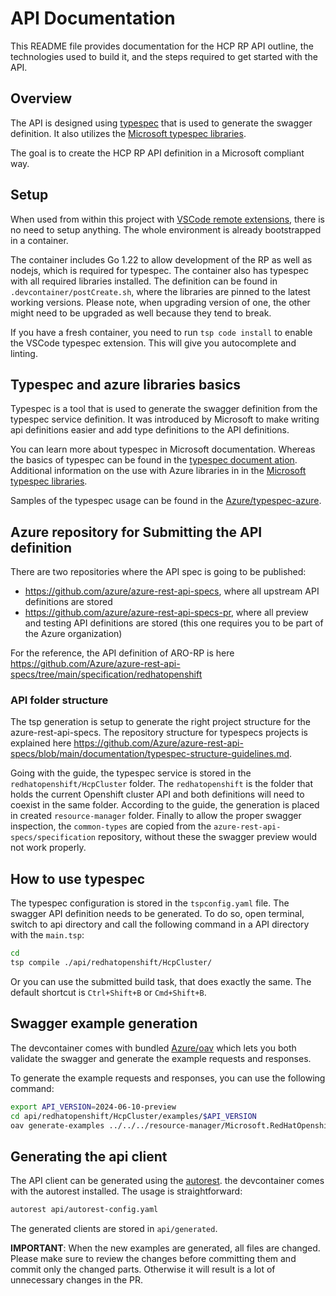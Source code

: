 # API Documentation

This README file provides documentation for the HCP RP API outline, the technologies used to build it, and the steps required to get started with the API.

## Overview

The API is designed using [typespec](https://typespec.io/) that is used to generate the swagger definition.
It also utilizes the [Microsoft typespec libraries](https://azure.github.io/typespec-azure/).

The goal is to create the HCP RP API definition in a Microsoft compliant way.


## Setup

When used from within this project with [VSCode remote extensions](https://marketplace.visualstudio.com/items?itemName=ms-vscode-remote.vscode-remote-extensionpack),
there is no need to setup anything. The whole environment is already bootstrapped in a container.

The container includes Go 1.22 to allow development of the RP as well as
nodejs, which is required for typespec. The container also has typespec with all required libraries installed. The definition can be found in `.devcontainer/postCreate.sh`, where the libraries are pinned to the latest working versions. Please note, when upgrading version of one, the other might need to be upgraded as well because they tend to break.

If you have a fresh container, you need to run `tsp code install` to enable the VSCode typespec extension. This will give you autocomplete and linting.


## Typespec and azure libraries basics

Typespec is a tool that is used to generate the swagger definition from the typespec service definition. It was introduced by Microsoft to make writing api definitions easier and add type definitions to the API definitions.

You can learn more about typespec in Microsoft documentation.
Whereas the basics of typespec can be found in the [typespec document ation](https://typespec.io/docs/getting-started).
Additional information on the use with Azure libraries in in the [Microsoft typespec libraries](https://azure.github.io/typespec-azure/docs/getstarted/createproject).

Samples of the typespec usage can be found in the [Azure/typespec-azure](https://github.com/Azure/typespec-azure/tree/main/packages/samples/specs/resource-manager).


## Azure repository for Submitting the API definition

There are two repositories where the API spec is going to be published:

- https://github.com/azure/azure-rest-api-specs, where all upstream API definitions are stored
- https://github.com/azure/azure-rest-api-specs-pr, where all preview and testing API definitions are stored (this one requires you to be part of the Azure organization)

For the reference, the API definition of ARO-RP is here https://github.com/Azure/azure-rest-api-specs/tree/main/specification/redhatopenshift


### API folder structure

The tsp generation is setup to generate the right project structure for the azure-rest-api-specs. The
repository structure for typespecs projects is explained here https://github.com/Azure/azure-rest-api-specs/blob/main/documentation/typespec-structure-guidelines.md.

Going with the guide, the typespec service is stored in the `redhatopenshift/HcpCluster` folder. The `redhatopenshift` is the folder
that holds the current Openshift cluster API and both definitions will need to coexist in the same folder. According to the guide,
the generation is placed in created `resource-manager` folder. Finally to allow the proper swagger inspection, the `common-types` are copied from the `azure-rest-api-specs/specification` repository, without these the swagger preview would not work properly.


## How to use typespec

The typespec configuration is stored in the `tspconfig.yaml` file. The swagger API definition needs to be generated.
To do so, open terminal, switch to api directory and call the following command in a API directory with the `main.tsp`:

```bash
cd 
tsp compile ./api/redhatopenshift/HcpCluster/
```

Or you can use the submitted build task, that does exactly the same. The default shortcut is `Ctrl+Shift+B` or `Cmd+Shift+B`.

## Swagger example generation

The devcontainer comes with bundled [Azure/oav](https://github.com/Azure/oav) which lets you both
validate the swagger and generate the example requests and responses.

To generate the example requests and responses, you can use the following command:

```bash
export API_VERSION=2024-06-10-preview
cd api/redhatopenshift/HcpCluster/examples/$API_VERSION
oav generate-examples ../../../resource-manager/Microsoft.RedHatOpenshift/preview/$API_VERSION/openapi.json
```

## Generating the api client

The API client can be generated using the [autorest](https://github.com/Azure/autorest).
the devcontainer comes with the autorest installed. The usage is straightforward:

```bash
autorest api/autorest-config.yaml
```

The generated clients are stored in `api/generated`.

**IMPORTANT**: When the new examples are generated, all files are changed. Please make sure to review the changes before committing them
and commit only the changed parts. Otherwise it will result is a lot of unnecessary changes in the PR.